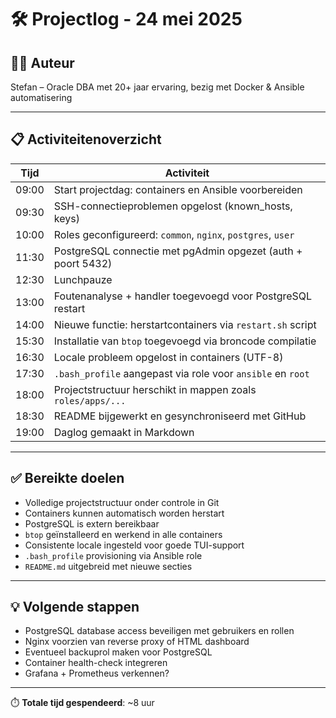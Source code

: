 # 🛠️ Projectlog - 24 mei 2025

## 🧑‍💻 Auteur
Stefan – Oracle DBA met 20+ jaar ervaring, bezig met Docker & Ansible automatisering

---

## 📋 Activiteitenoverzicht

| Tijd | Activiteit |
|------|------------|
| 09:00 | Start projectdag: containers en Ansible voorbereiden |
| 09:30 | SSH-connectieproblemen opgelost (known_hosts, keys) |
| 10:00 | Roles geconfigureerd: `common`, `nginx`, `postgres`, `user` |
| 11:30 | PostgreSQL connectie met pgAdmin opgezet (auth + poort 5432) |
| 12:30 | Lunchpauze |
| 13:00 | Foutenanalyse + handler toegevoegd voor PostgreSQL restart |
| 14:00 | Nieuwe functie: herstartcontainers via `restart.sh` script |
| 15:30 | Installatie van `btop` toegevoegd via broncode compilatie |
| 16:30 | Locale probleem opgelost in containers (UTF-8) |
| 17:30 | `.bash_profile` aangepast via role voor `ansible` en `root` |
| 18:00 | Projectstructuur herschikt in mappen zoals `roles/apps/...` |
| 18:30 | README bijgewerkt en gesynchroniseerd met GitHub |
| 19:00 | Daglog gemaakt in Markdown |

---

## ✅ Bereikte doelen

- Volledige projectstructuur onder controle in Git
- Containers kunnen automatisch worden herstart
- PostgreSQL is extern bereikbaar
- `btop` geïnstalleerd en werkend in alle containers
- Consistente locale ingesteld voor goede TUI-support
- `.bash_profile` provisioning via Ansible role
- `README.md` uitgebreid met nieuwe secties

---

## 💡 Volgende stappen

- PostgreSQL database access beveiligen met gebruikers en rollen
- Nginx voorzien van reverse proxy of HTML dashboard
- Eventueel backuprol maken voor PostgreSQL
- Container health-check integreren
- Grafana + Prometheus verkennen?

---

⏱️ **Totale tijd gespendeerd**: ~8 uur

